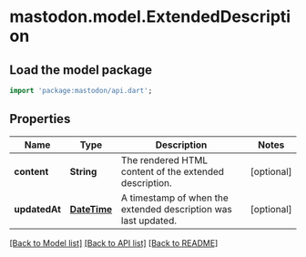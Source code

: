 # mastodon.model.ExtendedDescription

## Load the model package
```dart
import 'package:mastodon/api.dart';
```

## Properties
Name | Type | Description | Notes
------------ | ------------- | ------------- | -------------
**content** | **String** | The rendered HTML content of the extended description. | [optional] 
**updatedAt** | [**DateTime**](DateTime.md) | A timestamp of when the extended description was last updated. | [optional] 

[[Back to Model list]](../README.md#documentation-for-models) [[Back to API list]](../README.md#documentation-for-api-endpoints) [[Back to README]](../README.md)


